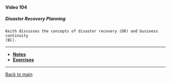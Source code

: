 #### Video 104

##### Disaster Recovery Planning

```
Keith discusses the concepts of disaster recovery (DR) and business continuity
(BC).
```

---

- **[Notes](notes.md)**
- **[Exercises](exercises.md)**

---

[Back to main](https://github.com/rot0xd/CBTNuggets/blob/master/CEHv9/README.md)

